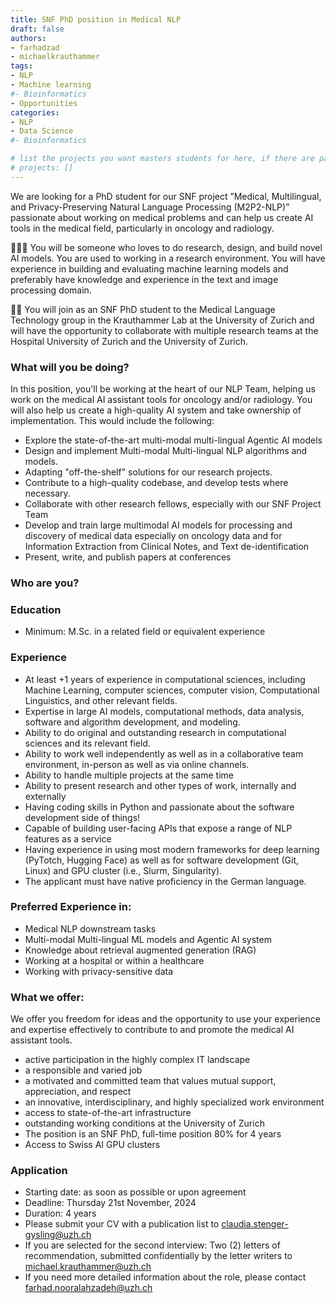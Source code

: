 ```yaml
---
title: SNF PhD position in Medical NLP
draft: false
authors:
- farhadzad
- michaelkrauthammer
tags: 
- NLP
- Machine learning
#- Bioinformatics
- Opportunities
categories:
- NLP
- Data Science
#- Bioinformatics

# list the projects you want masters students for here, if there are pages for them
# projects: []
---
```


We are looking for a PhD student for our SNF project ”Medical, Multilingual, and Privacy-Preserving Natural Language Processing (M2P2-NLP)”  passionate about working on medical problems and can help us create AI tools in the medical field, particularly in oncology and radiology.

🧑🏼‍🔬 You will be someone who loves to do research, design, and build novel AI models. You are used to working in a research environment. You will have experience in building and evaluating machine learning models and preferably have knowledge and experience in the text and image processing domain.

👩‍💼 You will join as an SNF PhD student to the Medical Language Technology group in the Krauthammer Lab at the University of Zurich and will have the opportunity to collaborate with multiple research teams at the Hospital University of Zurich and the University of Zurich.


### What will you be doing?

In this position, you'll be working at the heart of our NLP Team, helping us work on the medical AI assistant tools for oncology and/or radiology. You will also help us create a high-quality AI system and take ownership of implementation. This would include the following:
- Explore the state-of-the-art multi-modal multi-lingual Agentic AI models
- Design and implement Multi-modal Multi-lingual NLP algorithms and models.
- Adapting "off-the-shelf" solutions for our research projects.
- Contribute to a high-quality codebase, and develop tests where necessary.
- Collaborate with other research fellows, especially with our SNF Project Team 
- Develop and train large multimodal AI models for processing and discovery of medical data especially on oncology data and for Information Extraction from Clinical Notes, and Text de-identification 
- Present, write, and publish papers at conferences


### Who are you?

### Education
- Minimum: M.Sc. in a related field or equivalent experience

### Experience
- At least +1  years of experience in computational sciences, including Machine Learning, computer sciences, computer vision, Computational Linguistics, and other relevant fields.
- Expertise in large AI models, computational methods, data analysis, software and algorithm development, and modeling.
- Ability to do original and outstanding research in computational sciences and its relevant field.
- Ability to work well independently as well as in a collaborative team environment, in-person as well as via online channels.
- Ability to handle multiple projects at the same time
- Ability to present research and other types of work, internally and externally
- Having coding skills in Python and passionate about the software development side of things!
- Capable of building user-facing APIs that expose a range of NLP features as a service
- Having experience in using most modern frameworks for deep learning (PyTotch, Hugging Face) as well as for software development (Git, Linux) and GPU cluster (i.e., Slurm, Singularity).
- The applicant must have native proficiency in the German language.

### Preferred Experience in:
- Medical NLP downstream tasks 
- Multi-modal Multi-lingual ML  models and Agentic AI system 
- Knowledge about retrieval augmented generation (RAG)
- Working at a hospital or within a healthcare
- Working with privacy-sensitive data

### What we offer:
We offer you freedom for ideas and the opportunity to use your experience and expertise effectively to contribute to and promote the medical AI assistant tools.
- active participation in the highly complex IT landscape
- a responsible and varied job
- a motivated and committed team that values mutual support, appreciation, and respect
- an innovative, interdisciplinary, and highly specialized work environment
- access to state-of-the-art infrastructure
- outstanding working conditions at the University of Zurich
- The position is an SNF PhD, full-time position 80% for 4 years
- Access to Swiss AI GPU clusters


### Application
- Starting date: as soon as possible or upon agreement
- Deadline: Thursday 21st November, 2024
- Duration: 4 years
- Please submit your CV with a publication list to claudia.stenger-gysling@uzh.ch
- If you are selected for the second interview: Two (2) letters of recommendation, submitted confidentially by the letter writers to michael.krauthammer@uzh.ch
- If you need more detailed information about the role, please contact farhad.nooralahzadeh@uzh.ch
